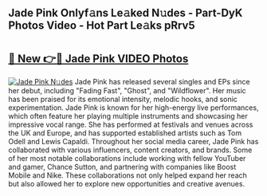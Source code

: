 ## Jade Pink Onlyf𝚊ns Le𝚊ked N𝚞des - Part-DyK Photos Video - Hot Part Le𝚊ks pRrv5

# <h2><a href="http://ab61730.deff.icu/?id=Jade+Pink">🔗 New 👉🔴 Jade Pink VIDEO Photos</a></h2>

[![Jade Pink N𝚞des](https://i.imgur.com/rIISA9y.gif)](http://ab61730.deff.icu/?id=Jade+Pink)
Jade Pink has released several singles and EPs since her debut, including "Fading Fast", "Ghost", and "Wildflower". Her music has been praised for its emotional intensity, melodic hooks, and sonic experimentation. Jade Pink is known for her high-energy live performances, which often feature her playing multiple instruments and showcasing her impressive vocal range. She has performed at festivals and venues across the UK and Europe, and has supported established artists such as Tom Odell and Lewis Capaldi. Throughout her social media career, Jade Pink has collaborated with various influencers, content creators, and brands. Some of her most notable collaborations include working with fellow YouTuber and gamer, Chance Sutton, and partnering with companies like Boost Mobile and Nike. These collaborations not only helped expand her reach but also allowed her to explore new opportunities and creative avenues.
